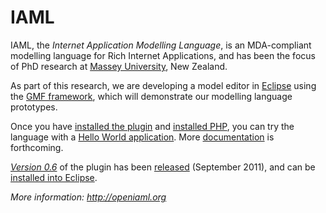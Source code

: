 # IAML

IAML, the _Internet Application Modelling Language_, is an MDA-compliant modelling language for 
Rich Internet Applications, and has been the focus of PhD research at 
[Massey University](http://engineering.massey.ac.nz/), New Zealand.

As part of this research, we are developing a model editor in 
[Eclipse](http://www.eclipse.org/) using the [GMF framework](http://www.eclipse.org/gmf/),
which will demonstrate our modelling language prototypes.

Once you have [installed the plugin](https://code.google.com/p/iaml/wiki/Installation) and 
[installed PHP](https://code.google.com/p/iaml/wiki/InstallationPlatform), you can try the language with a 
[Hello World application](https://code.google.com/p/iaml/wiki/HelloWorld). 
More [documentation](http://code.google.com/p/iaml/w/list?q=label:EndUser) is forthcoming.

*[Version 0.6](http://code.google.com/p/iaml/wiki/Model0_6#Model_0.6)* of the plugin has 
been [released](http://journals.jevon.org/users/jevon-phd/entry/19917) (September 2011), 
and can be [installed into Eclipse](https://code.google.com/p/iaml/wiki/Installation).

*More information: http://openiaml.org*
